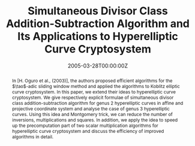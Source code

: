 ---
title: "Simultaneous Divisor Class Addition-Subtraction Algorithm and Its Applications to Hyperelliptic Curve Cryptosystem"
authors:
- admin
- Yumin Wang

date: "2005-03-28T00:00:00Z"
doi: "10.1109/AINA.2005.312"

# Publication type.
# Legend: 0 = Uncategorized; 1 = Conference paper; 2 = Journal article;
# 3 = Preprint / Working Paper; 4 = Report; 5 = Book; 6 = Book section;
# 7 = Thesis; 8 = Patent
publication_types: ["1"]

# Publication name and optional abbreviated publication name.
publication: "*The IEEE 19th International Conference on Advanced Information Networking and Applications (AINA 2005)*"
publication_short: ""

abstract: In [H. Oguro et al., (2003)], the authors proposed efficient algorithms for the $\tao$-adic sliding window method and applied the algorithms to Koblitz elliptic curve cryptosystem. In this paper, we extend their ideas to hyperelliptic curve cryptosystem. We give respectively explicit formulae of simultaneous divisor class addition-subtraction algorithm for genus 2 hyperelliptic curves in affine and projective coordinate system and analyse the case of genus 3 hyperelliptic curves. Using this idea and Montgomery trick, we can reduce the number of inversions, multiplications and squares. In addition, we apply the idea to speed up the precomputation part of two scalar multiplication algorithms for hyperelliptic curve cryptosystem and discuss the efficiency of improved algorithms in detail.
---